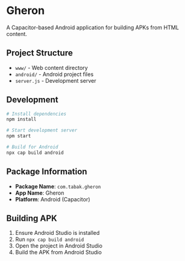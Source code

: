 # Gheron

A Capacitor-based Android application for building APKs from HTML content.

## Project Structure

- `www/` - Web content directory
- `android/` - Android project files
- `server.js` - Development server

## Development

```bash
# Install dependencies
npm install

# Start development server
npm start

# Build for Android
npx cap build android
```

## Package Information

- **Package Name**: `com.tabak.gheron`
- **App Name**: Gheron
- **Platform**: Android (Capacitor)

## Building APK

1. Ensure Android Studio is installed
2. Run `npx cap build android`
3. Open the project in Android Studio
4. Build the APK from Android Studio
